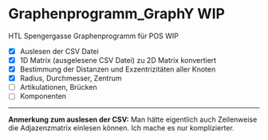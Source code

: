 # Graphenprogramm_GraphY WIP
HTL Spengergasse Graphenprogramm für POS WIP

- [x] Auslesen der CSV Datei
- [x] 1D Matrix (ausgelesene CSV Datei) zu 2D Matrix konvertiert
- [x] Bestimmung der Distanzen und Exzentrizitäten aller Knoten
- [x] Radius, Durchmesser, Zentrum
- [ ] Artikulationen, Brücken
- [ ] Komponenten

---

**Anmerkung zum auslesen der CSV:** Man hätte eigentlich auch Zeilenweise die Adjazenzmatrix einlesen können. Ich mache es nur komplizierter.

